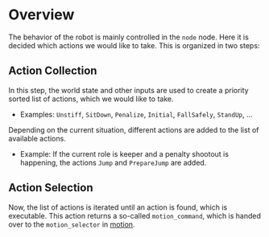 # Overview

The behavior of the robot is mainly controlled in the `node` node.
Here it is decided which actions we would like to take.
This is organized in two steps:

## Action Collection

In this step, the world state and other inputs are used to create a priority sorted list of actions, which we would like to take.

-   Examples: `Unstiff`, `SitDown`, `Penalize`, `Initial`, `FallSafely`, `StandUp`, ...

Depending on the current situation, different actions are added to the list of available actions.

-   Example: If the current role is keeper and a penalty shootout is happening, the actions `Jump` and `PrepareJump` are added.

## Action Selection

Now, the list of actions is iterated until an action is found, which is executable.
This action returns a so-called `motion_command`, which is handed over to the `motion_selector` in [motion](../motion/overview.md).
